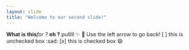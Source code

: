 ```yaml
---
layout: slide
title: "Welcome to our second slide!"
---
```

**What is this**_for ?_ __eh ?__ pulllll :sparkles: :camel:
Use the left arrow to go back!
[ ] this is unchecked box :sad:
[x] this is checked box :smile:
